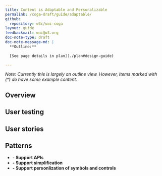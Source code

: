 ```yaml
---
title: Content is Adaptable and Personalizable
permalink: /coga-draft/guide/adaptable/
github:
  repository: w3c/wai-coga
layout: guide
feedbackmail: wai@w3.org
doc-note-type: draft
doc-note-message-md: |
  **Outline:**
      
  [See page details in plan](./plan#design-guide)

---
```


*Note: Currently this is largely an outline view. However, Items marked with (\*) do have some example content.*

## Overview

## User testing

## User stories

## Patterns

- **[]() - Support APIs**
- **[]() - Support simplification**
- **[]() - Support personlization of symbols and controls**
